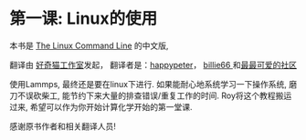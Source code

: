 # 第一课: Linux的使用


本书是  [The Linux Command Line](http://linuxcommand.org/) 的中文版,

翻译由 [好奇猫工作室](https://haoqicat.com/)发起， 翻译者是：[happypeter](https://github.com/happypeter)， [billie66 ](http://github.com/billie66)和[最最可爱的社区](https://github.com/billie66/TLCL/graphs/contributors)

使用Lammps, 最终还是要在linux下进行. 如果能耐心地系统学习一下操作系统, 磨刀不误砍柴工, 能节约下来大量的排查错误/重复工作的时间. Roy将这个教程搬运过来, 希望可以作为你开始计算化学开始的第一堂课.

感谢原书作者和相关翻译人员!
